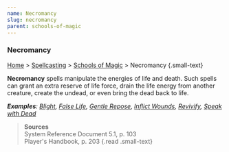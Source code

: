 ```yaml
---
name: Necromancy
slug: necromancy
parent: schools-of-magic
---
```

### Necromancy
[Home](dm-operations-center) > [Spellcasting](spellcasting) > [Schools of Magic](schools-of-magic) > Necromancy {.small-text}

**Necromancy** spells manipulate the energies of life and death. Such spells can grant an extra reserve of life force, drain the life energy from another creature, create the undead, or even bring the dead back to life.

***Examples**: [Blight](/spell/blight), [False Life](/spell/false-life), [Gentle Repose](/spell/gentle-respose), [Inflict Wounds](/spell/inflict-wounds), [Revivify](/spell/revivify), [Speak with Dead](/spell/speak-with-dead)*


> **Sources** <br/>
> System Reference Document 5.1, p. 103<br/>
> Player's Handbook, p. 203
{.read .small-text}

